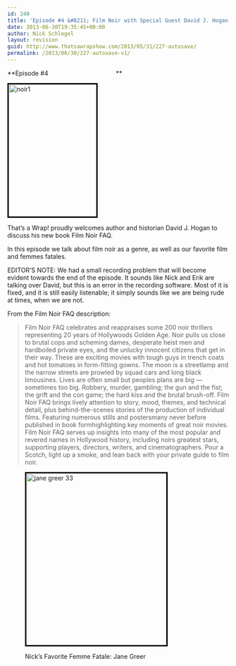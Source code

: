 ```yaml
---
id: 240
title: 'Episode #4 &#8211; Film Noir with Special Guest David J. Hogan'
date: 2013-06-30T19:35:45+00:00
author: Nick Schlegel
layout: revision
guid: http://www.thatsawrapshow.com/2013/05/31/227-autosave/
permalink: /2013/06/30/227-autosave-v1/
---
```

**Episode #4                                       **

[<img class="alignleft size-medium wp-image-228" style="border-width: 3px; border-color: black; border-style: solid;" alt="noir1" src="http://www.thatsawrapshow.com/wp-content/uploads/2013/05/noir1-199x300.jpg" width="199" height="300" srcset="http://www.thatsawrapshow.com/wp-content/uploads/2013/05/noir1-199x300.jpg 199w, http://www.thatsawrapshow.com/wp-content/uploads/2013/05/noir1.jpg 333w" sizes="(max-width: 199px) 100vw, 199px" />](http://www.thatsawrapshow.com/wp-content/uploads/2013/05/noir1.jpg)

That&#8217;s a Wrap! proudly welcomes author and historian David J. Hogan to discuss his new book Film Noir FAQ.

In this episode we talk about film noir as a genre, as well as our favorite film and femmes fatales.

EDITOR&#8217;S NOTE: We had a small recording problem that will become evident towards the end of the episode. It sounds like Nick and Erik are talking over David, but this is an error in the recording software. Most of it is fixed, and it is still easily listenable; it simply sounds like we are being rude at times, when we are not.

From the Film Noir FAQ description:

> Film Noir FAQ celebrates and reappraises some 200 noir thrillers representing 20 years of Hollywoods Golden Age. Noir pulls us close to brutal cops and scheming dames, desperate heist men and hardboiled private eyes, and the unlucky innocent citizens that get in their way. These are exciting movies with tough guys in trench coats and hot tomatoes in form-fitting gowns. The moon is a streetlamp and the narrow streets are prowled by squad cars and long black limousines. Lives are often small but peoples plans are big &#8212; sometimes too big. Robbery, murder, gambling; the gun and the fist; the grift and the con game; the hard kiss and the brutal brush-off. Film Noir FAQ brings lively attention to story, mood, themes, and technical detail, plus behind-the-scenes stories of the production of individual films. Featuring numerous stills and postersmany never before published in book formhighlighting key moments of great noir movies. Film Noir FAQ serves up insights into many of the most popular and revered names in Hollywood history, including noirs greatest stars, supporting players, directors, writers, and cinematographers. Pour a Scotch, light up a smoke, and lean back with your private guide to film noir.

<figure id="attachment_231" style="width: 318px" class="wp-caption aligncenter">

[<img class="wp-image-231 " style="border-width: 3px; border-color: black; border-style: solid;" alt="jane greer 33" src="http://www.thatsawrapshow.com/wp-content/uploads/2013/05/jane-greer-33.jpg" width="318" height="390" srcset="http://www.thatsawrapshow.com/wp-content/uploads/2013/05/jane-greer-33.jpg 454w, http://www.thatsawrapshow.com/wp-content/uploads/2013/05/jane-greer-33-244x300.jpg 244w" sizes="(max-width: 318px) 100vw, 318px" />](http://www.thatsawrapshow.com/wp-content/uploads/2013/05/jane-greer-33.jpg)<figcaption class="wp-caption-text">Nick&#8217;s Favorite Femme Fatale: Jane Greer</figcaption></figure>